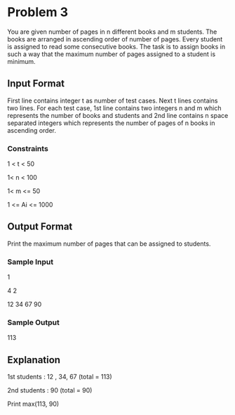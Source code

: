 # Problem 3

You are given number of pages in n different books and m students. The books are arranged in ascending order of number of pages. Every student is assigned to read some consecutive books. The task is to assign books in such a way that the maximum number of pages assigned to a student is minimum.

## Input Format

First line contains integer t as number of test cases. Next t lines contains two lines. For each test case, 1st line contains two integers n and m which represents the number of books and students and 2nd line contains n space separated integers which represents the number of pages of n books in ascending order.

### Constraints

1 < t < 50

1< n < 100

1< m <= 50

1 <= Ai <= 1000

## Output Format

Print the maximum number of pages that can be assigned to students.

### Sample Input

1

4 2

12 34 67 90

### Sample Output

113 

## Explanation

1st students : 12 , 34, 67 (total = 113)

2nd students : 90 (total = 90)

Print max(113, 90)
